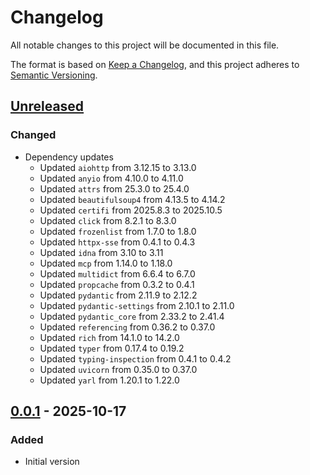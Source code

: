# Changelog

All notable changes to this project will be documented in this file.

The format is based on [Keep a Changelog](https://keepachangelog.com/en/1.1.0/),
and this project adheres to [Semantic Versioning](https://semver.org/spec/v2.0.0.html).

## [Unreleased]

### Changed

- Dependency updates
  - Updated `aiohttp` from 3.12.15 to 3.13.0
  - Updated `anyio` from 4.10.0 to 4.11.0
  - Updated `attrs` from 25.3.0 to 25.4.0
  - Updated `beautifulsoup4` from 4.13.5 to 4.14.2
  - Updated `certifi` from 2025.8.3 to 2025.10.5
  - Updated `click` from 8.2.1 to 8.3.0
  - Updated `frozenlist` from 1.7.0 to 1.8.0
  - Updated `httpx-sse` from 0.4.1 to 0.4.3
  - Updated `idna` from 3.10 to 3.11
  - Updated `mcp` from 1.14.0 to 1.18.0
  - Updated `multidict` from 6.6.4 to 6.7.0
  - Updated `propcache` from 0.3.2 to 0.4.1
  - Updated `pydantic` from 2.11.9 to 2.12.2
  - Updated `pydantic-settings` from 2.10.1 to 2.11.0
  - Updated `pydantic_core` from 2.33.2 to 2.41.4
  - Updated `referencing` from 0.36.2 to 0.37.0
  - Updated `rich` from 14.1.0 to 14.2.0
  - Updated `typer` from 0.17.4 to 0.19.2
  - Updated `typing-inspection` from 0.4.1 to 0.4.2
  - Updated `uvicorn` from 0.35.0 to 0.37.0
  - Updated `yarl` from 1.20.1 to 1.22.0

## [0.0.1] - 2025-10-17

### Added

- Initial version

[Unreleased]: https://github.com/giantswarm/search-mcp/compare/v0.0.1...HEAD
[0.0.1]: https://github.com/giantswarm/search-mcp/releases/tag/v0.0.1
